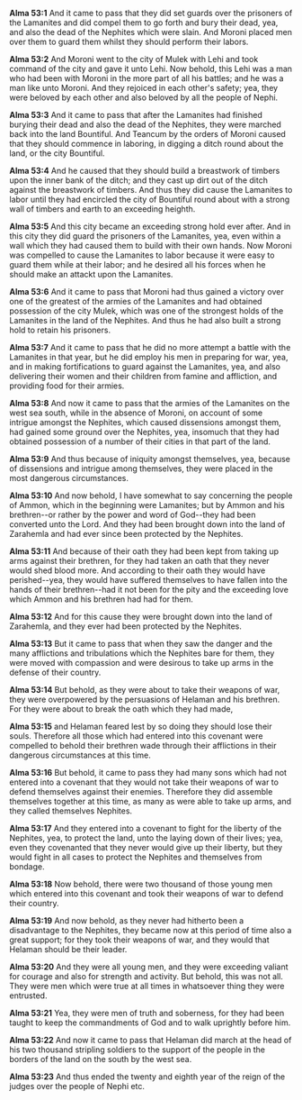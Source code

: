**Alma 53:1** And it came to pass that they did set guards over the prisoners of the Lamanites and did compel them to go forth and bury their dead, yea, and also the dead of the Nephites which were slain. And Moroni placed men over them to guard them whilst they should perform their labors.

**Alma 53:2** And Moroni went to the city of Mulek with Lehi and took command of the city and gave it unto Lehi. Now behold, this Lehi was a man who had been with Moroni in the more part of all his battles; and he was a man like unto Moroni. And they rejoiced in each other's safety; yea, they were beloved by each other and also beloved by all the people of Nephi.

**Alma 53:3** And it came to pass that after the Lamanites had finished burying their dead and also the dead of the Nephites, they were marched back into the land Bountiful. And Teancum by the orders of Moroni caused that they should commence in laboring, in digging a ditch round about the land, or the city Bountiful.

**Alma 53:4** And he caused that they should build a breastwork of timbers upon the inner bank of the ditch; and they cast up dirt out of the ditch against the breastwork of timbers. And thus they did cause the Lamanites to labor until they had encircled the city of Bountiful round about with a strong wall of timbers and earth to an exceeding heighth.

**Alma 53:5** And this city became an exceeding strong hold ever after. And in this city they did guard the prisoners of the Lamanites, yea, even within a wall which they had caused them to build with their own hands. Now Moroni was compelled to cause the Lamanites to labor because it were easy to guard them while at their labor; and he desired all his forces when he should make an attackt upon the Lamanites.

**Alma 53:6** And it came to pass that Moroni had thus gained a victory over one of the greatest of the armies of the Lamanites and had obtained possession of the city Mulek, which was one of the strongest holds of the Lamanites in the land of the Nephites. And thus he had also built a strong hold to retain his prisoners.

**Alma 53:7** And it came to pass that he did no more attempt a battle with the Lamanites in that year, but he did employ his men in preparing for war, yea, and in making fortifications to guard against the Lamanites, yea, and also delivering their women and their children from famine and affliction, and providing food for their armies.

**Alma 53:8** And now it came to pass that the armies of the Lamanites on the west sea south, while in the absence of Moroni, on account of some intrigue amongst the Nephites, which caused dissensions amongst them, had gained some ground over the Nephites, yea, insomuch that they had obtained possession of a number of their cities in that part of the land.

**Alma 53:9** And thus because of iniquity amongst themselves, yea, because of dissensions and intrigue among themselves, they were placed in the most dangerous circumstances.

**Alma 53:10** And now behold, I have somewhat to say concerning the people of Ammon, which in the beginning were Lamanites; but by Ammon and his brethren--or rather by the power and word of God--they had been converted unto the Lord. And they had been brought down into the land of Zarahemla and had ever since been protected by the Nephites.

**Alma 53:11** And because of their oath they had been kept from taking up arms against their brethren, for they had taken an oath that they never would shed blood more. And according to their oath they would have perished--yea, they would have suffered themselves to have fallen into the hands of their brethren--had it not been for the pity and the exceeding love which Ammon and his brethren had had for them.

**Alma 53:12** And for this cause they were brought down into the land of Zarahemla, and they ever had been protected by the Nephites.

**Alma 53:13** But it came to pass that when they saw the danger and the many afflictions and tribulations which the Nephites bare for them, they were moved with compassion and were desirous to take up arms in the defense of their country.

**Alma 53:14** But behold, as they were about to take their weapons of war, they were overpowered by the persuasions of Helaman and his brethren. For they were about to break the oath which they had made,

**Alma 53:15** and Helaman feared lest by so doing they should lose their souls. Therefore all those which had entered into this covenant were compelled to behold their brethren wade through their afflictions in their dangerous circumstances at this time.

**Alma 53:16** But behold, it came to pass they had many sons which had not entered into a covenant that they would not take their weapons of war to defend themselves against their enemies. Therefore they did assemble themselves together at this time, as many as were able to take up arms, and they called themselves Nephites.

**Alma 53:17** And they entered into a covenant to fight for the liberty of the Nephites, yea, to protect the land, unto the laying down of their lives; yea, even they covenanted that they never would give up their liberty, but they would fight in all cases to protect the Nephites and themselves from bondage.

**Alma 53:18** Now behold, there were two thousand of those young men which entered into this covenant and took their weapons of war to defend their country.

**Alma 53:19** And now behold, as they never had hitherto been a disadvantage to the Nephites, they became now at this period of time also a great support; for they took their weapons of war, and they would that Helaman should be their leader.

**Alma 53:20** And they were all young men, and they were exceeding valiant for courage and also for strength and activity. But behold, this was not all. They were men which were true at all times in whatsoever thing they were entrusted.

**Alma 53:21** Yea, they were men of truth and soberness, for they had been taught to keep the commandments of God and to walk uprightly before him.

**Alma 53:22** And now it came to pass that Helaman did march at the head of his two thousand stripling soldiers to the support of the people in the borders of the land on the south by the west sea.

**Alma 53:23** And thus ended the twenty and eighth year of the reign of the judges over the people of Nephi etc.

